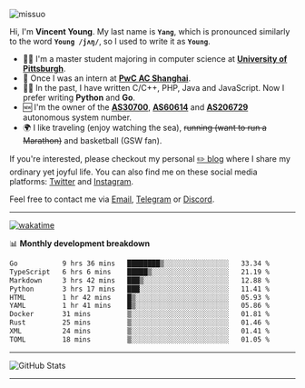 <p align="left"> <img src="https://komarev.com/ghpvc/?username=missuo&label=Profile%20views&color=0e75b6&style=flat" alt="missuo" /> </p>


Hi, I'm **Vincent Young**. My last name is **`Yang`**, which is pronounced similarly to the word **`Young /jʌŋ/`**, so I used to write it as **`Young`**. 

-  👨‍🎓 I'm a master student majoring in computer science at [**University of Pittsburgh**](https://www.pitt.edu).
-  💼 Once I was an intern at **[PwC AC Shanghai](https://www.linkedin.com/company/pwc-ac-shanghai/)**.
-  👨‍💻 In the past, I have written C/C++, PHP, Java and JavaScript. Now I prefer writing **Python** and **Go**.
-  🆕 I'm the owner of the **[AS30700](https://bgp.tools/as/30700)**, **[AS60614](https://bgp.tools/as/60614)** and **[AS206729](https://bgp.tools/as/206729)** autonomous system number.
-  🌍 I like traveling (enjoy watching the sea), ~~running (want to run a Marathon)~~ and basketball (GSW fan).

If you're interested, please checkout my personal [✏️ blog](https://missuo.me/) where I share my ordinary yet joyful life. You can also find me on these social media platforms: [Twitter](https://twitter.com/m1ssuo) and [Instagram](https://www.instagram.com/missuo.me).

Feel free to contact me via <a href="mailto:i@yyt.moe">Email</a>, [Telegram](https://t.me/missuo) or [Discord](https://discordapp.com/users/missuo#7448).

-------

[![wakatime](https://wakatime.com/badge/user/c13cd961-40ca-417a-afb6-1f9ea8ac295c.svg)](https://wakatime.com/@missuo)

📊 **Monthly development breakdown**
<!--START_SECTION:waka-->

```txt
Go           9 hrs 36 mins   ████████▒░░░░░░░░░░░░░░░░   33.34 %
TypeScript   6 hrs 6 mins    █████▒░░░░░░░░░░░░░░░░░░░   21.19 %
Markdown     3 hrs 42 mins   ███▒░░░░░░░░░░░░░░░░░░░░░   12.88 %
Python       3 hrs 17 mins   ███░░░░░░░░░░░░░░░░░░░░░░   11.41 %
HTML         1 hr 42 mins    █▒░░░░░░░░░░░░░░░░░░░░░░░   05.93 %
YAML         1 hr 41 mins    █▒░░░░░░░░░░░░░░░░░░░░░░░   05.86 %
Docker       31 mins         ▒░░░░░░░░░░░░░░░░░░░░░░░░   01.81 %
Rust         25 mins         ▒░░░░░░░░░░░░░░░░░░░░░░░░   01.46 %
XML          24 mins         ▒░░░░░░░░░░░░░░░░░░░░░░░░   01.41 %
TOML         18 mins         ▒░░░░░░░░░░░░░░░░░░░░░░░░   01.05 %
```

<!--END_SECTION:waka-->

-------

![GitHub Stats](https://github-readme-stats-opal-alpha-76.vercel.app/api?username=missuo&show_icons=true&theme=transparent)

-------


